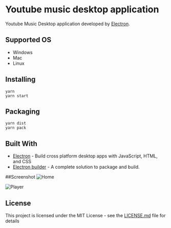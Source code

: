 # Youtube music desktop application
Youtube Music Desktop application developed by [Electron](https://electronjs.org/).

## Supported OS
* Windows
* Mac 
* Linux

## Installing
```
yarn 
yarn start
```

## Packaging
```
yarn dist
yarn pack
```

## Built With

* [Electron](https://electronjs.org/) - Build cross platform desktop apps with JavaScript, HTML, and CSS
* [Electron builder](https://www.electron.build/) - A complete solution to package and build.


##Screenshot
![Home](https://user-images.githubusercontent.com/43581054/50597708-b1868f80-0eeb-11e9-815a-854e1b8bab21.png)

![Player](https://user-images.githubusercontent.com/43581054/50597710-b21f2600-0eeb-11e9-9cb4-8b8bdda5c3c4.png)

## License
This project is licensed under the MIT License - see the [LICENSE.md](LICENSE.md) file for details
